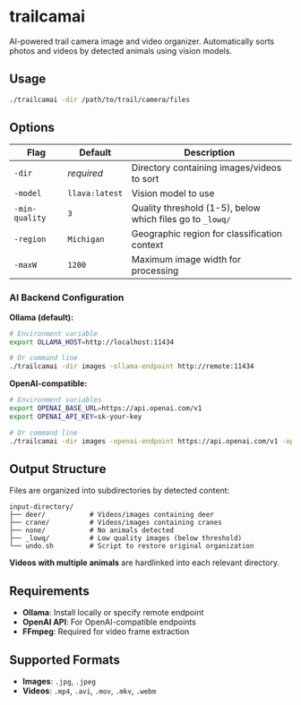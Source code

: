 # trailcamai

AI-powered trail camera image and video organizer. Automatically sorts photos and videos by detected animals using vision models.

## Usage

```bash
./trailcamai -dir /path/to/trail/camera/files
```

## Options

| Flag | Default | Description |
|------|---------|-------------|
| `-dir` | *required* | Directory containing images/videos to sort |
| `-model` | `llava:latest` | Vision model to use |
| `-min-quality` | `3` | Quality threshold (1-5), below which files go to `_lowq/` |
| `-region` | `Michigan` | Geographic region for classification context |
| `-maxW` | `1200` | Maximum image width for processing |

### AI Backend Configuration

**Ollama (default):**
```bash
# Environment variable
export OLLAMA_HOST=http://localhost:11434

# Or command line
./trailcamai -dir images -ollama-endpoint http://remote:11434
```

**OpenAI-compatible:**
```bash
# Environment variables
export OPENAI_BASE_URL=https://api.openai.com/v1
export OPENAI_API_KEY=sk-your-key

# Or command line
./trailcamai -dir images -openai-endpoint https://api.openai.com/v1 -openai-key sk-key
```

## Output Structure

Files are organized into subdirectories by detected content:

```
input-directory/
├── deer/           # Videos/images containing deer
├── crane/          # Videos/images containing cranes
├── none/           # No animals detected
├── _lowq/          # Low quality images (below threshold)
└── undo.sh         # Script to restore original organization
```

**Videos with multiple animals** are hardlinked into each relevant directory.

## Requirements

- **Ollama**: Install locally or specify remote endpoint
- **OpenAI API**: For OpenAI-compatible endpoints
- **FFmpeg**: Required for video frame extraction

## Supported Formats

- **Images**: `.jpg`, `.jpeg`
- **Videos**: `.mp4`, `.avi`, `.mov`, `.mkv`, `.webm`